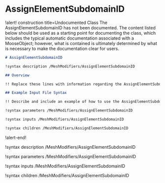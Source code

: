 # AssignElementSubdomainID

!alert! construction title=Undocumented Class
The AssignElementSubdomainID has not been documented. The content listed below should be used as a starting point for
documenting the class, which includes the typical automatic documentation associated with a
MooseObject; however, what is contained is ultimately determined by what is necessary to make the
documentation clear for users.

```markdown
# AssignElementSubdomainID

!syntax description /MeshModifiers/AssignElementSubdomainID

## Overview

!! Replace these lines with information regarding the AssignElementSubdomainID object.

## Example Input File Syntax

!! Describe and include an example of how to use the AssignElementSubdomainID object.

!syntax parameters /MeshModifiers/AssignElementSubdomainID

!syntax inputs /MeshModifiers/AssignElementSubdomainID

!syntax children /MeshModifiers/AssignElementSubdomainID
```
!alert-end!

!syntax description /MeshModifiers/AssignElementSubdomainID

!syntax parameters /MeshModifiers/AssignElementSubdomainID

!syntax inputs /MeshModifiers/AssignElementSubdomainID

!syntax children /MeshModifiers/AssignElementSubdomainID
